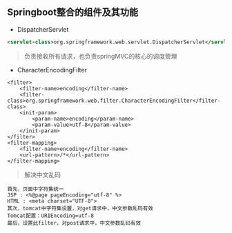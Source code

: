 ## Springboot整合的组件及其功能

- DispatcherServlet
```xml
<servlet-class>org.springframework.web.servlet.DispatcherServlet</servlet-class>
```
> 负责接收所有请求，也负责springMVC的核心的调度管理

- CharacterEncodingFilter
```
<filter>
    <filter-name>encoding</filter-name>
    <filter-class>org.springframework.web.filter.CharacterEncodingFilter</filter-class>
    <init-param>
        <param-name>encoding</param-name>
        <param-value>utf-8</param-value>
    </init-param>
</filter>
<filter-mapping>
    <filter-name>encoding</filter-name>
    <url-pattern>/*</url-pattern>
</filter-mapping>
```
> 解决中文乱码
```
首先，页面中字符集统一
JSP : <%@page pageEncoding="utf-8" %>
HTML : <meta charset="UTF-8">
其次，tomcat中字符集设置，对get请求中，中文参数乱码有效
Tomcat配置：URIEncoding=utf-8
最后，设置此filter，对post请求中，中文参数乱码有效
```
    